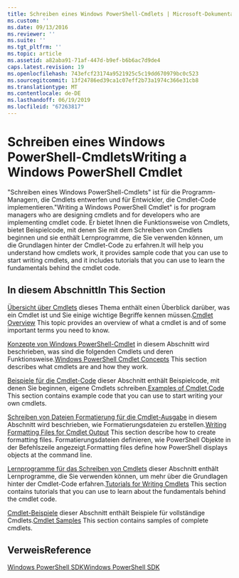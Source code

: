 ```yaml
---
title: Schreiben eines Windows PowerShell-Cmdlets | Microsoft-Dokumentation
ms.custom: ''
ms.date: 09/13/2016
ms.reviewer: ''
ms.suite: ''
ms.tgt_pltfrm: ''
ms.topic: article
ms.assetid: a82aba91-71af-447d-b9ef-b6b6ac7d9de4
caps.latest.revision: 19
ms.openlocfilehash: 743efcf23174a9521925c5c19dd670979bc0c523
ms.sourcegitcommit: 13f24786ed39ca1c07eff2b73a1974c366e31cb8
ms.translationtype: MT
ms.contentlocale: de-DE
ms.lasthandoff: 06/19/2019
ms.locfileid: "67263817"
---
```

# <a name="writing-a-windows-powershell-cmdlet"></a><span data-ttu-id="f21b5-102">Schreiben eines Windows PowerShell-Cmdlets</span><span class="sxs-lookup"><span data-stu-id="f21b5-102">Writing a Windows PowerShell Cmdlet</span></span>

<span data-ttu-id="f21b5-103">"Schreiben eines Windows PowerShell-Cmdlets" ist für die Programm-Managern, die Cmdlets entwerfen und für Entwickler, die Cmdlet-Code implementieren.</span><span class="sxs-lookup"><span data-stu-id="f21b5-103">"Writing a Windows PowerShell Cmdlet" is for program managers who are designing cmdlets and for developers who are implementing cmdlet code.</span></span> <span data-ttu-id="f21b5-104">Er bietet Ihnen die Funktionsweise von Cmdlets, bietet Beispielcode, mit denen Sie mit dem Schreiben von Cmdlets beginnen und sie enthält Lernprogramme, die Sie verwenden können, um die Grundlagen hinter der Cmdlet-Code zu erfahren.</span><span class="sxs-lookup"><span data-stu-id="f21b5-104">It will help you understand how cmdlets work, it provides sample code that you can use to start writing cmdlets, and it includes tutorials that you can use to learn the fundamentals behind the cmdlet code.</span></span>

## <a name="in-this-section"></a><span data-ttu-id="f21b5-105">In diesem Abschnitt</span><span class="sxs-lookup"><span data-stu-id="f21b5-105">In This Section</span></span>

<span data-ttu-id="f21b5-106">[Übersicht über Cmdlets](./cmdlet-overview.md) dieses Thema enthält einen Überblick darüber, was ein Cmdlet ist und Sie einige wichtige Begriffe kennen müssen.</span><span class="sxs-lookup"><span data-stu-id="f21b5-106">[Cmdlet Overview](./cmdlet-overview.md) This topic provides an overview of what a cmdlet is and of some important terms you need to know.</span></span>

<span data-ttu-id="f21b5-107">[Konzepte von Windows PowerShell-Cmdlet](./windows-powershell-cmdlet-concepts.md) in diesem Abschnitt wird beschrieben, was sind die folgenden Cmdlets und deren Funktionsweise.</span><span class="sxs-lookup"><span data-stu-id="f21b5-107">[Windows PowerShell Cmdlet Concepts](./windows-powershell-cmdlet-concepts.md) This section describes what cmdlets are and how they work.</span></span>

<span data-ttu-id="f21b5-108">[Beispiele für die Cmdlet-Code](./examples-of-cmdlet-code.md) dieser Abschnitt enthält Beispielcode, mit denen Sie beginnen, eigene Cmdlets schreiben.</span><span class="sxs-lookup"><span data-stu-id="f21b5-108">[Examples of Cmdlet Code](./examples-of-cmdlet-code.md) This section contains example code that you can use to start writing your own cmdlets.</span></span>

<span data-ttu-id="f21b5-109">[Schreiben von Dateien Formatierung für die Cmdlet-Ausgabe](../format/writing-a-powershell-formatting-file.md) in diesem Abschnitt wird beschrieben, wie Formatierungsdateien zu erstellen.</span><span class="sxs-lookup"><span data-stu-id="f21b5-109">[Writing Formatting Files for Cmdlet Output](../format/writing-a-powershell-formatting-file.md) This section describe how to create formatting files.</span></span> <span data-ttu-id="f21b5-110">Formatierungsdateien definieren, wie PowerShell Objekte in der Befehlszeile angezeigt.</span><span class="sxs-lookup"><span data-stu-id="f21b5-110">Formatting files define how PowerShell displays objects at the command line.</span></span>

<span data-ttu-id="f21b5-111">[Lernprogramme für das Schreiben von Cmdlets](./tutorials-for-writing-cmdlets.md) dieser Abschnitt enthält Lernprogramme, die Sie verwenden können, um mehr über die Grundlagen hinter der Cmdlet-Code erfahren.</span><span class="sxs-lookup"><span data-stu-id="f21b5-111">[Tutorials for Writing Cmdlets](./tutorials-for-writing-cmdlets.md) This section contains tutorials that you can use to learn about the fundamentals behind the cmdlet code.</span></span>

<span data-ttu-id="f21b5-112">[Cmdlet-Beispiele](./cmdlet-samples.md) dieser Abschnitt enthält Beispiele für vollständige Cmdlets.</span><span class="sxs-lookup"><span data-stu-id="f21b5-112">[Cmdlet Samples](./cmdlet-samples.md) This section contains samples of complete cmdlets.</span></span>

## <a name="reference"></a><span data-ttu-id="f21b5-113">Verweis</span><span class="sxs-lookup"><span data-stu-id="f21b5-113">Reference</span></span>

[<span data-ttu-id="f21b5-114">Windows PowerShell SDK</span><span class="sxs-lookup"><span data-stu-id="f21b5-114">Windows PowerShell SDK</span></span>](../windows-powershell-reference.md)

